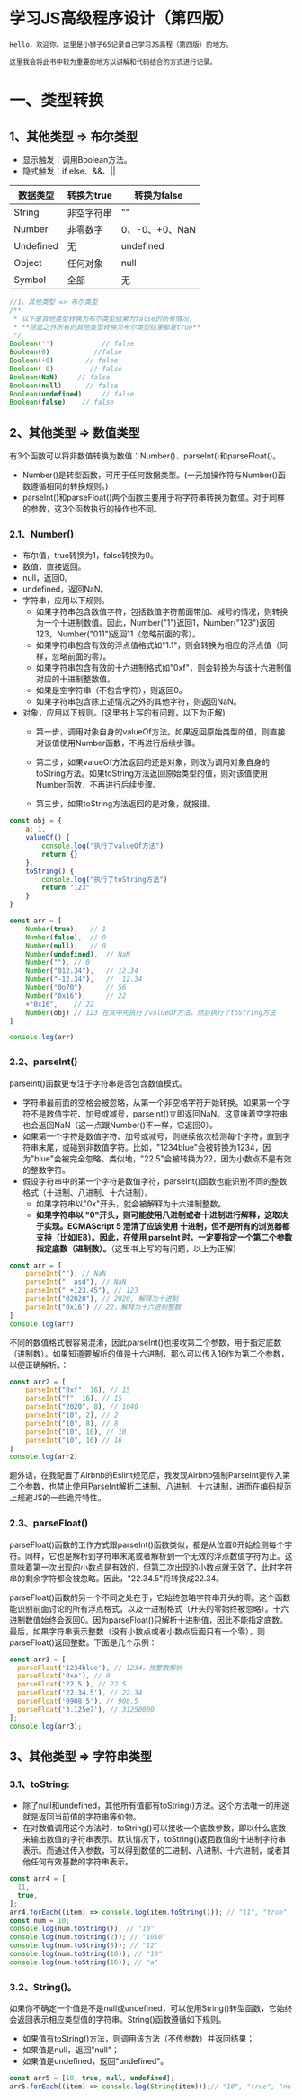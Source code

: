 # 学习JS高级程序设计（第四版）
```
Hello，欢迎你。这里是小狮子65记录自己学习JS高程（第四版）的地方。

这里我会将此书中较为重要的地方以讲解和代码结合的方式进行记录。
```

# 一、类型转换

## 1、其他类型 => 布尔类型

 - 显示触发：调用Boolean方法。
 - 隐式触发：if else、&&、||

|  数据类型   | 转换为true  | 转换为false |
|  ----  | ----  | ----|
| String  | 非空字符串 |  "" |
| Number  | 非零数字 | 0、-0、+0、NaN |
| Undefined | 无 | undefined |
| Object | 任何对象 | null |
| Symbol | 全部 | 无 |

```javascript
//1、其他类型 => 布尔类型
/**
 * 以下是其他类型转换为布尔类型结果为false的所有情况，
 * **除此之外所有的其他类型转换为布尔类型结果都是true**
 */
Boolean('')            // false
Boolean(0)           //false
Boolean(+0)        // false
Boolean(-0)         // false
Boolean(NaN)     // false
Boolean(null)      // false
Boolean(undefined)     // false
Boolean(false)    // false
```

## 2、其他类型 => 数值类型

有3个函数可以将非数值转换为数值：Number()、parseInt()和parseFloat()。

 - Number()是转型函数，可用于任何数据类型。(一元加操作符与Number()函数遵循相同的转换规则。)
 - parseInt()和parseFloat()两个函数主要用于将字符串转换为数值。对于同样的参数，这3个函数执行的操作也不同。

### 2.1、Number()

- 布尔值，true转换为1，false转换为0。
- 数值，直接返回。
- null，返回0。
- undefined，返回NaN。
- 字符串，应用以下规则。
    - 如果字符串包含数值字符，包括数值字符前面带加、减号的情况，则转换为一个十进制数值。因此，Number("1")返回1，Number("123")返回123，Number("011")返回11（忽略前面的零）。
    - 如果字符串包含有效的浮点值格式如"1.1"，则会转换为相应的浮点值（同样，忽略前面的零）。
    - 如果字符串包含有效的十六进制格式如"0xf"，则会转换为与该十六进制值对应的十进制整数值。
    - 如果是空字符串（不包含字符），则返回0。
    - 如果字符串包含除上述情况之外的其他字符，则返回NaN。
- 对象，应用以下规则。(这里书上写的有问题，以下为正解)
  - 第一步，调用对象自身的valueOf方法。如果返回原始类型的值，则直接对该值使用Number函数，不再进行后续步骤。

  - 第二步，如果valueOf方法返回的还是对象，则改为调用对象自身的toString方法。如果toString方法返回原始类型的值，则对该值使用Number函数，不再进行后续步骤。

  - 第三步，如果toString方法返回的是对象，就报错。
```javascript
const obj = {
    a: 1,
    valueOf() {
        console.log("执行了valueOf方法")
        return {}
    },
    toString() {
        console.log("执行了toString方法")
        return "123"
    }
}

const arr = [
    Number(true),   // 1
    Number(false),  // 0 
    Number(null),   // 0
    Number(undefined),  // NaN
    Number(""), // 0
    Number("012.34"),   // 12.34
    Number("-12.34"),   // -12.34
    Number("0o70"),     // 56
    Number("0x16"),     // 22
    +"0x16",    // 22
    Number(obj) // 123 在其中先执行了valueOf方法，然后执行了toString方法
]

console.log(arr)
```

### 2.2、parseInt()

parseInt()函数更专注于字符串是否包含数值模式。
- 字符串最前面的空格会被忽略，从第一个非空格字符开始转换。如果第一个字符不是数值字符、加号或减号，parseInt()立即返回NaN。这意味着空字符串也会返回NaN（这一点跟Number()不一样，它返回0）。
- 如果第一个字符是数值字符、加号或减号，则继续依次检测每个字符，直到字符串末尾，或碰到非数值字符。比如，"1234blue"会被转换为1234，因为"blue"会被完全忽略。类似地，"22.5"会被转换为22，因为小数点不是有效的整数字符。
- 假设字符串中的第一个字符是数值字符，parseInt()函数也能识别不同的整数格式（十进制、八进制、十六进制）。
  - 如果字符串以"0x"开头，就会被解释为十六进制整数。
  - __如果字符串以 "0"开头，则可能使用八进制或者十进制进行解释，这取决于实现。ECMAScript 5 澄清了应该使用 十进制，但不是所有的浏览器都支持（比如IE8）。因此，在使用 parseInt 时，一定要指定一个第二个参数指定底数（进制数）。__（这里书上写的有问题，以上为正解）

```javascript
const arr = [
    parseInt(""), // NaN
    parseInt("  asd"), // NaN
    parseInt(" +123.45"), // 123
    parseInt("02020"), // 2020, 解释为十进制
    parseInt("0x16") // 22，解释为十六进制整数
]
console.log(arr)
```

不同的数值格式很容易混淆，因此parseInt()也接收第二个参数，用于指定底数（进制数）。如果知道要解析的值是十六进制，那么可以传入16作为第二个参数，以便正确解析。：

```javascript
const arr2 = [
    parseInt("0xf", 16), // 15
    parseInt("f", 16), // 15
    parseInt("2020", 8), // 1040
    parseInt("10", 2), // 2
    parseInt("10", 8), // 8
    parseInt("10", 10), // 10
    parseInt("10", 16) // 16
]
console.log(arr2)
```
题外话，在我配置了Airbnb的Eslint规范后，我发现Airbnb强制ParseInt要传入第二个参数，也禁止使用ParseInt解析二进制、八进制、十六进制，进而在编码规范上规避JS的一些诡异特性。

### 2.3、parseFloat()

parseFloat()函数的工作方式跟parseInt()函数类似，都是从位置0开始检测每个字符。同样，它也是解析到字符串末尾或者解析到一个无效的浮点数值字符为止。这意味着第一次出现的小数点是有效的，但第二次出现的小数点就无效了，此时字符串的剩余字符都会被忽略。因此，"22.34.5"将转换成22.34。

parseFloat()函数的另一个不同之处在于，它始终忽略字符串开头的零。这个函数能识别前面讨论的所有浮点格式，以及十进制格式（开头的零始终被忽略）。十六进制数值始终会返回0。因为parseFloat()只解析十进制值，因此不能指定底数。最后，如果字符串表示整数（没有小数点或者小数点后面只有一个零），则parseFloat()返回整数。下面是几个示例：
```javascript
const arr3 = [
  parseFloat('1234blue'), // 1234，按整数解析
  parseFloat('0xA'), // 0
  parseFloat('22.5'), // 22.5
  parseFloat('22.34.5'), // 22.34
  parseFloat('0908.5'), // 908.5
  parseFloat('3.125e7'), // 31250000
];
console.log(arr3);
```

## 3、其他类型 => 字符串类型

### 3.1、toString: 
  - 除了null和undefined，其他所有值都有toString()方法。这个方法唯一的用途就是返回当前值的字符串等价物。
  - 在对数值调用这个方法时，toString()可以接收一个底数参数，即以什么底数来输出数值的字符串表示。默认情况下，toString()返回数值的十进制字符串表示。而通过传入参数，可以得到数值的二进制、八进制、十六进制，或者其他任何有效基数的字符串表示。

```javascript
const arr4 = [
  11,
  true,
];
arr4.forEach((item) => console.log(item.toString())); // "11", "true"
const num = 10;
console.log(num.toString()); // "10"
console.log(num.toString(2)); // "1010"
console.log(num.toString(8)); // "12"
console.log(num.toString(10)); // "10"
console.log(num.toString(16)); // "a"
```

### 3.2、String()。

如果你不确定一个值是不是null或undefined，可以使用String()转型函数，它始终会返回表示相应类型值的字符串。String()函数遵循如下规则。
  - 如果值有toString()方法，则调用该方法（不传参数）并返回结果；
  - 如果值是null，返回"null"；
  - 如果值是undefined，返回"undefined"。
```javascript
const arr5 = [10, true, null, undefined];
arr5.forEach((item) => console.log(String(item)));// "10", "true", "null", "undefined"
```
  